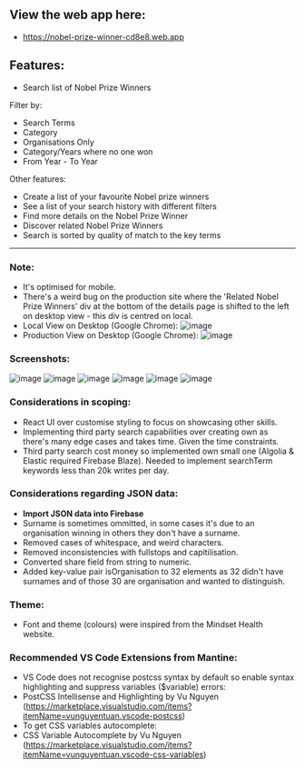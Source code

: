 ## View the web app here: ##
- https://nobel-prize-winner-cd8e8.web.app

## Features: ##
- Search list of Nobel Prize Winners

Filter by:
- Search Terms
- Category
- Organisations Only
- Category/Years where no one won
- From Year - To Year

Other features:
- Create a list of your favourite Nobel prize winners
- See a list of your search history with different filters
- Find more details on the Nobel Prize Winner
- Discover related Nobel Prize Winners
- Search is sorted by quality of match to the key terms

----------------------------------------------------------------------

### Note: ###
- It's optimised for mobile.
- There's a weird bug on the production site where the 'Related Nobel Prize Winners' div at the bottom of the details page is shifted to the left on desktop view - this div is centred on local.
- Local View on Desktop (Google Chrome):
![image](https://github.com/ItsMattG/nobel-prize-winner/assets/63543270/1703d3f6-d901-4262-88cc-06bf5610ccb6)
- Production View on Desktop (Google Chrome):
![image](https://github.com/ItsMattG/nobel-prize-winner/assets/63543270/ac9bd133-d5c7-463b-8b10-fc79016cc940)


### Screenshots: ###
![image](https://github.com/ItsMattG/nobel-prize-winner/assets/63543270/54822e07-5b46-4f4f-bd9d-73041ca9d1dc)
![image](https://github.com/ItsMattG/nobel-prize-winner/assets/63543270/36a7fbe0-7fda-4ea0-a0e4-4b5388bd2f5e)
![image](https://github.com/ItsMattG/nobel-prize-winner/assets/63543270/605ddda5-1bae-4026-95ab-db09c6e15b3c)
![image](https://github.com/ItsMattG/nobel-prize-winner/assets/63543270/d7046a2c-a093-4cfd-a518-f0f83e8f5816)
![image](https://github.com/ItsMattG/nobel-prize-winner/assets/63543270/cf4b7b5e-8535-4d36-9e7e-a2c16747587f)
![image](https://github.com/ItsMattG/nobel-prize-winner/assets/63543270/991d60ba-2245-434c-9363-3362d1b2f83a)

### Considerations in scoping: ###
- React UI over customise styling to focus on showcasing other skills.
- Implementing third party search capabilities over creating own as there's many edge cases and takes time. Given the time constraints.
- Third party search cost money so implemented own small one (Algolia & Elastic required Firebase Blaze). Needed to implement searchTerm keywords less than 20k writes per day.

### Considerations regarding JSON data: ###
- **Import JSON data into Firebase**
- Surname is sometimes ommitted, in some cases it's due to an organisation winning in others they don't have a surname.
- Removed cases of whitespace, and weird characters.
- Removed inconsistencies with fullstops and capitilisation.
- Converted share field from string to numeric.
- Added key-value pair isOrganisation to 32 elements as 32 didn't have surnames and of those 30 are organisation and wanted to distinguish.

### Theme: ###
- Font and theme (colours) were inspired from the Mindset Health website.

### Recommended VS Code Extensions from Mantine: ###
- VS Code does not recognise postcss syntax by default so enable syntax highlighting and suppress variables ($variable) errors:
- PostCSS Intellisense and Highlighting by Vu Nguyen (https://marketplace.visualstudio.com/items?itemName=vunguyentuan.vscode-postcss)
- To get CSS variables autocomplete:
- CSS Variable Autocomplete by Vu Nguyen (https://marketplace.visualstudio.com/items?itemName=vunguyentuan.vscode-css-variables)
